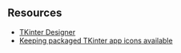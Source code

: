 

## Resources

- [TKinter Designer](https://github.com/ParthJadhav/Tkinter-Designer)
- [Keeping packaged TKinter app icons available](https://realpython.com/python-import/#example-add-icons-to-tkinter-guis)
